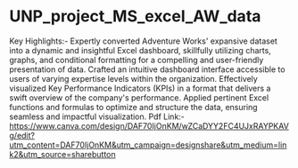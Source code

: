 # UNP_project_MS_excel_AW_data

Key Highlights:-
Expertly converted Adventure Works' expansive dataset into a dynamic and insightful Excel dashboard, skillfully utilizing charts, graphs, and conditional formatting for a compelling and user-friendly presentation of data. Crafted an intuitive dashboard interface accessible to users of varying expertise levels within the organization. Effectively visualized Key Performance Indicators (KPIs) in a format that delivers a swift overview of the company's performance. Applied pertinent Excel functions and formulas to optimize and structure the data, ensuring seamless and impactful visualization.
Pdf Link:-https://www.canva.com/design/DAF70IjOnKM/wZCaDYY2FC4UJxRAYPKAVg/edit?utm_content=DAF70IjOnKM&utm_campaign=designshare&utm_medium=link2&utm_source=sharebutton

